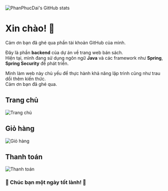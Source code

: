 ![PhanPhucDai's GitHub stats](https://github-readme-stats.vercel.app/api?username=PhanPhucDai&theme=gruvbox&show_icons=true)

# Xin chào! 👋

Cảm ơn bạn đã ghé qua phần tài khoản GitHub của mình.

Đây là phần **backend** của dự án về trang web bán sách.  
Hiện tại, mình đang sử dụng ngôn ngữ **Java** và các framework như **Spring**, **Spring Security** để phát triển.  

Mình làm web này chủ yếu để thực hành khả năng lập trình cũng như trau dồi thêm kiến thức.  
Cảm ơn bạn đã ghé qua.  

## Trang chủ
![Trang chủ](https://raw.githubusercontent.com/PhanPhucDai/repository/main/images/trangchu.png)

## Giỏ hàng
![Giỏ hàng](https://raw.githubusercontent.com/PhanPhucDai/repository/main/images/giohang.png)

## Thanh toán
![Thanh toán](https://raw.githubusercontent.com/PhanPhucDai/repository/main/images/thanhtoan.png)

### 💬 Chúc bạn một ngày tốt lành! 🌟
